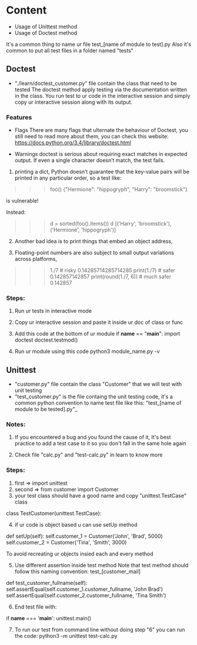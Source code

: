 # Content
- Usage of Unittest method
- Usage of Doctest method

It's a common thing to name ur file test_[name of module to test].py
Also it's common to put all test files in a folder named "tests"

## Doctest

- "./learn/doctest_customer.py" file contain the class that need to be tested
The doctest method apply testing via the documentation written in the class. You run test to ur code in the interactive session and simply copy ur interactive session along with its output.

### Features
* Flags
There are many flags that ulternate the behaviour of Doctest, you still need to read more about them, you can check this website:
https://docs.python.org/3.4/library/doctest.html

* Warnings
doctest is serious about requiring exact matches in expected output. If even a single character doesn’t match, the test fails.

1) printing a dict, Python doesn’t guarantee that the key-value pairs will be printed in any particular order, so a test like:

>>> foo()
{"Hermione": "hippogryph", "Harry": "broomstick"}

is vulnerable!

Instead:

>>> d = sorted(foo().items())
>>> d
[('Harry', 'broomstick'), ('Hermione', 'hippogryph')]

2) Another bad idea is to print things that embed an object address,

3) Floating-point numbers are also subject to small output variations across platforms,

>>> 1./7  # risky
0.14285714285714285
>>> print(1./7) # safer
0.142857142857
>>> print(round(1./7, 6)) # much safer
0.142857


### Steps:
1) Run ur tests in interactive mode
2) Copy ur interactive session and paste it inside ur doc of class or func
3) Add this code at the bottom of ur module
if __name__ == "__main__":
    import doctest
    doctest.testmod()

4) Run ur module using this code
python3 module_name.py -v

## Unittest

- "customer.py" file contain the class "Customer" that we will test with unit testing
- "test_customer.py" is the file containg the unit testing code, it's a common python convention to name test file like this:
"test_[name of module to be tested].py"_

### Notes:
1) If you encountered a bug and you found the cause of it, It's best practice to add a test case to it so you don't fall in the same hole again

2) Check file "calc.py" and "test-calc.py" in learn to know more

### Steps:
1) first => import unittest
2) second => from customer import Customer
3) your test class should have a good name and copy "unittest.TestCase" class

class TestCustomer(unittest.TestCase):


4) if ur code is object based u can use setUp method

def setUp(self):
        self.customer_1 = Customer('John', 'Brad', 5000)
        self.customer_2 = Customer('Tina', 'Smith', 3000)

To avoid recreating ur objects insied each and every method

5) Use different assertion inside test method
Note that test method should follow this naming convention:
test_[customer_mail]

def test_customer_fullname(self):
        self.assertEqual(self.customer_1.customer_fullname, 'John Brad')
        self.assertEqual(self.customer_2.customer_fullname, 'Tina Smith')

6) End test file with:

if __name__ === '__main__':
	unittest.main()

7) To run our test from command line without doing step "6" you can run the code:
python3 -m unittest test-calc.py
